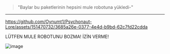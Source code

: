 > "Baylar bu paketlerinin hepsini mule robotuna yükledi-"
***

https://github.com/Oynumt1/Psychonaut-Lore/assets/151470732/3685a26e-0377-4e4d-b9bd-62c7fd22cdda

LÜTFEN MULE ROBOTUNU BOZMA! İZİN VERME!

![image](https://github.com/Oynumt1/Psychonaut-Lore/assets/151470732/1bfe41e5-21fe-4b76-8062-4060242e7014)
